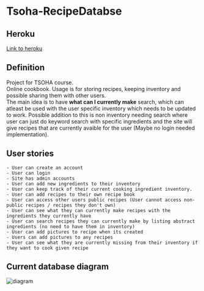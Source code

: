 # Tsoha-RecipeDatabse

## Heroku
[Link to heroku](https://tsoha-recipes.herokuapp.com/)

## Definition
Project for TSOHA course.  
Online cookbook. Usage is for storing recipes, keeping inventory and possible sharing them with other users.  
The main idea is to have **what can I currently make** search, which can atleast be used with the user specific inventory which needs to be updated to work.
Possible addition to this is non inventory needing search where user can just do keyword search with specific ingredients and the site will give recipes that are currently avaible for the user (Maybe no login needed implementation). 

## User stories
    - User can create an account
    - User can login
    - Site has admin accounts
    - User can add new ingredients to their inventory
    - User can keep track of their current cooking ingredient inventory.
    - User can add recipes to their own recipe book
    - User can access other users public recipes (User cannot access non-public recipes / recipes they don't own)
    - User can see what they can currently make recipes with the ingredients they currently have
    - User can search recipes they can currently make by listing abstract ingredients (no need to have them in inventory)
    - User can add pictures to recipe when its created
    - Users can add pictures to any recipes
    - User can see what they are currently missing from their inventory if they want to cook given recipe

## Current database diagram
![diagram](https://github.com/jjjjm/Tsoha-RecipeDatabase/blob/master/documentation/current_db_diagram.png)
